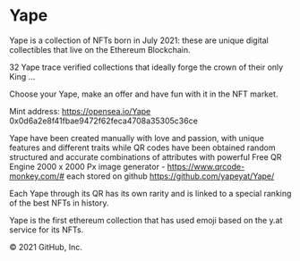 # Yape

Yape is a collection of NFTs born in July 2021: these are unique digital collectibles that live on the Ethereum Blockchain.

32 Yape trace verified collections that ideally forge the crown of their only King ...

Choose your Yape, make an offer and have fun with it in the NFT market.

Mint address: https://opensea.io/Yape 0x0d6a2e8f41fbae9472f62feca4708a35305c36ce

Yape have been created manually with love and passion, with unique features and different traits while QR codes have been obtained random structured and accurate combinations of attributes with powerful Free QR Engine 2000 x 2000 Px image generator -  https://www.qrcode-monkey.com/# 
each stored on github https://github.com/yapeyat/Yape/

Each Yape through its QR has its own rarity and is linked to a special ranking of the best NFTs in history.

Yape is the first ethereum collection that has used emoji based on the y.at service for its NFTs.

© 2021 GitHub, Inc.
